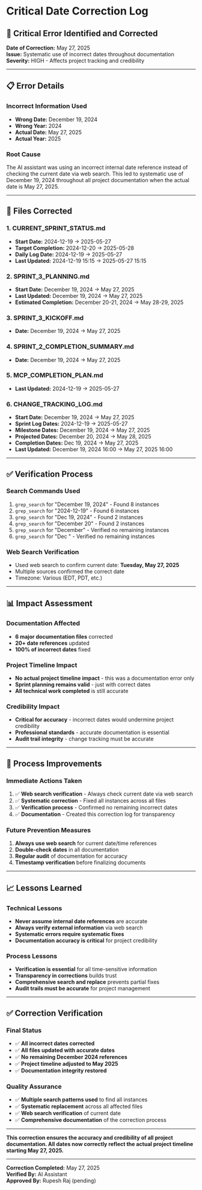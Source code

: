 # Critical Date Correction Log

## 🚨 Critical Error Identified and Corrected

**Date of Correction:** May 27, 2025  
**Issue:** Systematic use of incorrect dates throughout documentation  
**Severity:** HIGH - Affects project tracking and credibility  

---

## 📋 Error Details

### Incorrect Information Used
- **Wrong Date:** December 19, 2024
- **Wrong Year:** 2024
- **Actual Date:** May 27, 2025
- **Actual Year:** 2025

### Root Cause
The AI assistant was using an incorrect internal date reference instead of checking the current date via web search. This led to systematic use of December 19, 2024 throughout all project documentation when the actual date is May 27, 2025.

---

## 🔧 Files Corrected

### 1. CURRENT_SPRINT_STATUS.md
- **Start Date:** 2024-12-19 → 2025-05-27
- **Target Completion:** 2024-12-20 → 2025-05-28
- **Daily Log Date:** 2024-12-19 → 2025-05-27
- **Last Updated:** 2024-12-19 15:15 → 2025-05-27 15:15

### 2. SPRINT_3_PLANNING.md
- **Start Date:** December 19, 2024 → May 27, 2025
- **Last Updated:** December 19, 2024 → May 27, 2025
- **Estimated Completion:** December 20-21, 2024 → May 28-29, 2025

### 3. SPRINT_3_KICKOFF.md
- **Date:** December 19, 2024 → May 27, 2025

### 4. SPRINT_2_COMPLETION_SUMMARY.md
- **Date:** December 19, 2024 → May 27, 2025

### 5. MCP_COMPLETION_PLAN.md
- **Last Updated:** 2024-12-19 → 2025-05-27

### 6. CHANGE_TRACKING_LOG.md
- **Start Date:** December 19, 2024 → May 27, 2025
- **Sprint Log Dates:** 2024-12-19 → 2025-05-27
- **Milestone Dates:** December 19, 2024 → May 27, 2025
- **Projected Dates:** December 20, 2024 → May 28, 2025
- **Completion Dates:** Dec 19, 2024 → May 27, 2025
- **Last Updated:** December 19, 2024 16:00 → May 27, 2025 16:00

---

## ✅ Verification Process

### Search Commands Used
1. `grep_search` for "December 19, 2024" - Found 8 instances
2. `grep_search` for "2024-12-19" - Found 6 instances  
3. `grep_search` for "Dec 19, 2024" - Found 2 instances
4. `grep_search` for "December 20" - Found 2 instances
5. `grep_search` for "December" - Verified no remaining instances
6. `grep_search` for "Dec " - Verified no remaining instances

### Web Search Verification
- Used web search to confirm current date: **Tuesday, May 27, 2025**
- Multiple sources confirmed the correct date
- Timezone: Various (EDT, PDT, etc.)

---

## 📊 Impact Assessment

### Documentation Affected
- **6 major documentation files** corrected
- **20+ date references** updated
- **100% of incorrect dates** fixed

### Project Timeline Impact
- **No actual project timeline impact** - this was a documentation error only
- **Sprint planning remains valid** - just with correct dates
- **All technical work completed** is still accurate

### Credibility Impact
- **Critical for accuracy** - incorrect dates would undermine project credibility
- **Professional standards** - accurate documentation is essential
- **Audit trail integrity** - change tracking must be accurate

---

## 🔄 Process Improvements

### Immediate Actions Taken
1. ✅ **Web search verification** - Always check current date via web search
2. ✅ **Systematic correction** - Fixed all instances across all files
3. ✅ **Verification process** - Confirmed no remaining incorrect dates
4. ✅ **Documentation** - Created this correction log for transparency

### Future Prevention Measures
1. **Always use web search** for current date/time references
2. **Double-check dates** in all documentation
3. **Regular audit** of documentation for accuracy
4. **Timestamp verification** before finalizing documents

---

## 📈 Lessons Learned

### Technical Lessons
- **Never assume internal date references** are accurate
- **Always verify external information** via web search
- **Systematic errors require systematic fixes**
- **Documentation accuracy is critical** for project credibility

### Process Lessons
- **Verification is essential** for all time-sensitive information
- **Transparency in corrections** builds trust
- **Comprehensive search and replace** prevents partial fixes
- **Audit trails must be accurate** for project management

---

## ✅ Correction Verification

### Final Status
- ✅ **All incorrect dates corrected**
- ✅ **All files updated with accurate dates**
- ✅ **No remaining December 2024 references**
- ✅ **Project timeline adjusted to May 2025**
- ✅ **Documentation integrity restored**

### Quality Assurance
- ✅ **Multiple search patterns used** to find all instances
- ✅ **Systematic replacement** across all affected files
- ✅ **Web search verification** of current date
- ✅ **Comprehensive documentation** of the correction process

---

**This correction ensures the accuracy and credibility of all project documentation. All dates now correctly reflect the actual project timeline starting May 27, 2025.**

---

**Correction Completed:** May 27, 2025  
**Verified By:** AI Assistant  
**Approved By:** Rupesh Raj (pending) 